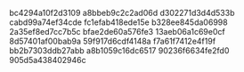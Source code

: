 bc4294a10f2d3109
a8bbeb9c2c2ad06d
d302271d3d4d533b
cabd99a74ef34cde
fc1efab418ede15e
b328ee845da06998
2a35ef8ed7cc7b5c
bfae2de60a576fe3
13aeb06a1c69e0cf
8d57401af00bab9a
59f917d6cdf4148a
f7a61f7412e4f19f
bb2b7303ddb27abb
a8b1059c16dc6517
90236f6634fe2fd0
905d5a438402946c
